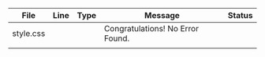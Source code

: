 | File                | Line | Type    | Message                                   | Status |
|---------------------|------|---------|-------------------------------------------|--------|
| style.css           |      |         | Congratulations! No Error Found.          |        |
|                     |      |         |                                           |        |